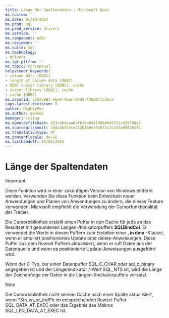```yaml
---
title: Länge der Spaltendaten | Microsoft Docs
ms.custom: ''
ms.date: 01/19/2017
ms.prod: sql
ms.prod_service: drivers
ms.service: ''
ms.component: odbc
ms.reviewer: ''
ms.suite: sql
ms.technology:
- drivers
ms.tgt_pltfrm: ''
ms.topic: conceptual
helpviewer_keywords:
- column data [ODBC]
- length of column data [ODBC]
- ODBC cursor library [ODBC], cache
- cursor library [ODBC], cache
- cache [ODBC]
ms.assetid: c762c881-ebe0-4eac-84d5-f30281fc3eca
caps.latest.revision: 8
author: MightyPen
ms.author: genemi
manager: craigg
ms.openlocfilehash: e53cd64eaa0afb2ba042190b0649721c65979de7
ms.sourcegitcommit: 2ddc0bfb3ce2f2b160e3638f1c2c237a898263f4
ms.translationtype: HT
ms.contentlocale: de-DE
ms.lasthandoff: 05/03/2018
---
```

# <a name="length-of-column-data"></a>Länge der Spaltendaten
> [!IMPORTANT]  
>  Diese Funktion wird in einer zukünftigen Version von Windows entfernt werden. Verwenden Sie diese Funktion beim Entwickeln neuer Anwendungen und Planen von Anwendungen zu ändern, die dieses Feature verwenden. Microsoft empfiehlt die Verwendung der Cursorfunktionalität der Treiber.  
  
 Die Cursorbibliothek erstellt einen Puffer in den Cache für jede an das Resultset mit gebundenen Längen-/Indikatorpuffers **SQLBindCol**. Er verwendet die Werte in diesen Puffern zum Erstellen einer **, in dem** -Klausel, wenn er emuliert positioniertes Update oder delete-Anweisungen. Diese Puffer aus dem Rowset Puffern aktualisiert, wenn er ruft Daten aus der Datenquelle und wann es positionierte Update-Anweisungen ausgeführt wird.  
  
 Wenn der C-Typ, der einen Datenpuffer SQL_C_CHAR oder sql_c_binary angegeben ist und der Längenindikator /-Wert SQL_NTS ist, wird die Länge der Zeichenfolge der Daten in die Längen-/Indikatorpuffers versetzt.  
  
> [!NOTE]  
>  Die Cursorbibliothek nicht seinem Cache nach einer Spalte aktualisiert, wenn **StrLen_or_IndPtr* im entsprechenden Rowset Puffer SQL_DATA_AT_EXEC oder das Ergebnis des Makros SQL_LEN_DATA_AT_EXEC ist.
